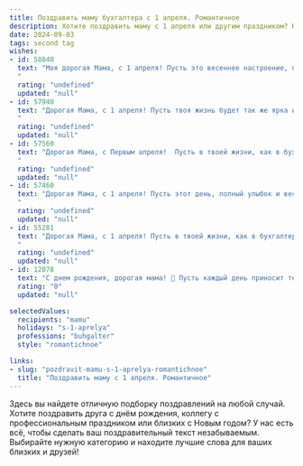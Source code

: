 ```yaml
---
title: Поздравить маму бухгалтера с 1 апреля. Романтичное
description: Хотите поздравить маму с 1 апреля или другим праздником? Наш ИИ создаст незабываемое поздравление, а вы обязательно выделитесь среди других.  
date: 2024-09-03
tags: second tag
wishes:
- id: 58040
  text: "Моя дорогая Мама, с 1 апреля! Пусть это весеннее настроение, полное юмора и света, всегда царит в твоей жизни, как и твоя профессиональная точность и талант бухгалтера. Будь счастлива, любима и всегда окружена заботой!
  "
  rating: "undefined"
  updated: "null"
- id: 57940
  text: "Дорогая Мама, с 1 апреля! Пусть твоя жизнь будет так же ярка и полна неожиданных приятных сюрпризов, как твой талант бухгалтера. Ты - наша опора и вдохновение, и мы любим тебя больше всего на свете.
  "
  rating: "undefined"
  updated: "null"
- id: 57560
  text: "Дорогая Мама, с Первым апреля!  Пусть в твоей жизни, как в бухгалтерских отчетах, всегда будут только прибыль и процветание, а расходы будут только на приятные мелочи.  Счастья тебе, моя любимая!
  "
  rating: "undefined"
  updated: "null"
- id: 57460
  text: "Дорогая Мама, с 1 апреля! Пусть этот день, полный улыбок и веселья, станет для тебя началом нового, прекрасного периода в твоей жизни, полного финансовой стабильности и процветания. Ты - настоящая хозяйка цифр и чисел, и пусть каждый твой баланс будет счастливо сбалансирован!
  "
  rating: "undefined"
  updated: "null"
- id: 55281
  text: "Дорогая Мама, с 1 апреля! Пусть в твоей жизни, как в бухгалтерском балансе, всегда будет больше доходов, чем расходов, и пусть каждый день будет наполнен радостью и улыбками!
  "
  rating: "undefined"
  updated: "null"
- id: 12078
  text: "С днем рождения, дорогая мама! 🌷 Пусть каждый день приносит тебе радость и успех в твоей замечательной профессии бухгалтера. Твоя точность и забота делают мир лучше. Люблю тебя! 💖"
  rating: "0"
  updated: "null"

selectedValues:
  recipients: "mamu"
  holidays: "s-1-aprelya"
  professions: "buhgalter"
  style: "romantichnoe"

links:
- slug: "pozdravit-mamu-s-1-aprelya-romantichnoe"
  title: "Поздравить маму с 1 апреля. Романтичное"
---
```


Здесь вы найдете отличную подборку поздравлений на любой случай. 
Хотите поздравить друга с днём рождения, коллегу с профессиональным праздником или близких с Новым годом? У нас есть всё, чтобы сделать ваш поздравительный текст незабываемым. Выбирайте нужную категорию и находите лучшие слова для ваших близких и друзей!
